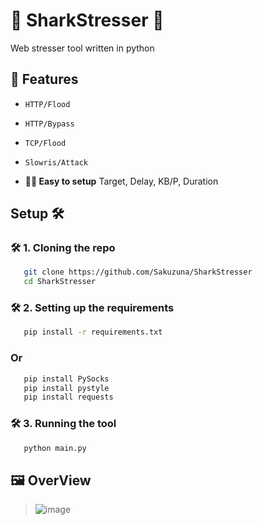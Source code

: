 # 🦈 SharkStresser 🦈

Web stresser tool written in python 

## 🌟 Features

- `HTTP/Flood`

- `HTTP/Bypass`

- `TCP/Flood`

- `Slowris/Attack`
  
- **🧑‍💻 Easy to setup** Target, Delay, KB/P, Duration

## Setup 🛠️

### 🛠️ 1. Cloning the repo

```bash
   git clone https://github.com/Sakuzuna/SharkStresser
   cd SharkStresser
   ```
### 🛠️ 2. Setting up the requirements

```bash
   pip install -r requirements.txt
   ```
### Or

```bash
   pip install PySocks
   pip install pystyle
   pip install requests
   ```

### 🛠️ 3. Running the tool

```bash
   python main.py
   ```

## 🖼️ OverView

>![image](https://github.com/user-attachments/assets/1c54d55b-b783-4bac-8e6b-6e435878c549)
